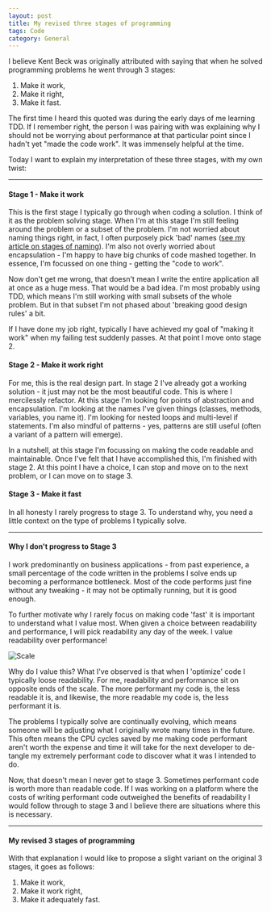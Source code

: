 ```yaml
---
layout: post
title: My revised three stages of programming
tags: Code
category: General
---
```


I believe Kent Beck was originally attributed with saying that when he solved programming problems he went through 3 stages:

1) Make it work,  
2) Make it right,  
3) Make it fast.  


The first time I heard this quoted was during the early days of me learning TDD. If I remember right, the person I was pairing with was explaining why I should not be worrying about performance at that particular point since I hadn't yet "made the code work". It was immensely helpful at the time.

Today I want to explain my interpretation of these three stages, with my own twist:

-------------------------------------------------------------------------------------------

#### Stage 1 - Make it work 

This is the first stage I typically go through when coding a solution. I think of it as the problem solving stage. When I'm at this stage I'm still feeling around the problem or a subset of the problem. I'm not worried about naming things right, in fact, I often purposely pick 'bad' names ([see my article on stages of naming](http://blog.markpearl.co.za/Four-Stages-Of-Naming)). I'm also not overly worried about encapsulation - I'm happy to have big chunks of code mashed together. In essence, I'm focussed on one thing - getting the "code to work".

Now don't get me wrong, that doesn't mean I write the entire application all at once as a huge mess. That would be a bad idea. I'm most probably using TDD, which means I'm still working with small subsets of the whole problem. But in that subset I'm not phased about 'breaking good design rules' a bit.

If I have done my job right, typically I have achieved my goal of "making it work" when my failing test suddenly passes. At that point I move onto stage 2.

#### Stage 2 - Make it work right

For me, this is the real design part. In stage 2 I've already got a working solution - it just may not be the most beautiful code. This is where I mercilessly refactor. At this stage I'm looking for points of abstraction and encapsulation. I'm looking at the names I've given things (classes, methods, variables, you name it). I'm looking for nested loops and multi-level if statements. I'm also mindful of patterns - yes, patterns are still useful (often a variant of a pattern will emerge).

In a nutshell, at this stage I'm focussing on making the code readable and maintainable. Once I've felt that I have accomplished this, I'm finished with stage 2. At this point I have a choice, I can stop and move on to the next problem, or I can move on to stage 3.

#### Stage 3 - Make it fast

In all honesty I rarely progress to stage 3. To understand why, you need a little context on the type of problems I typically solve. 

-------------------------------------------------------------------------------------------

#### Why I don't progress to Stage 3  

I work predominantly on business applications - from past experience, a small percentage of the code written in the problems I solve ends up becoming a performance bottleneck. Most of the code performs just fine without any tweaking - it may not be optimally running, but it is good enough. 

To further motivate why I rarely focus on making code 'fast' it is important to understand what I value most. When given a choice between readability and performance, I will pick readability any day of the week. I value readability over performance!

<img class="img-responsive" alt="Scale" src="{{ site.url }}/assets/images/Three-Stages-Of-Programming-Scale.jpg">

Why do I value this? What I've observed is that when I 'optimize' code I typically loose readability. For me, readability and performance sit on opposite ends of the scale. The more performant my code is, the less readable it is, and likewise, the more readable my code is, the less performant it is. 

The problems I typically solve are continually evolving, which means someone will be adjusting what I originally wrote many times in the future. This often means the CPU cycles saved by me making code performant aren't worth the expense and time it will take for the next developer to de-tangle my extremely performant code to discover what it was I intended to do. 

Now, that doesn't mean I never get to stage 3. Sometimes performant code is worth more than readable code. If I was working on a platform where the costs of writing performant code outweighed the benefits of readability I would follow through to stage 3 and I believe there are situations where this is necessary. 

-------------------------------------------------------------------------------------------

#### My revised 3 stages of programming

With that explanation I would like to propose a slight variant on the original 3 stages, it goes as follows:

1) Make it work,  
2) Make it work right,  
3) Make it adequately fast.  
